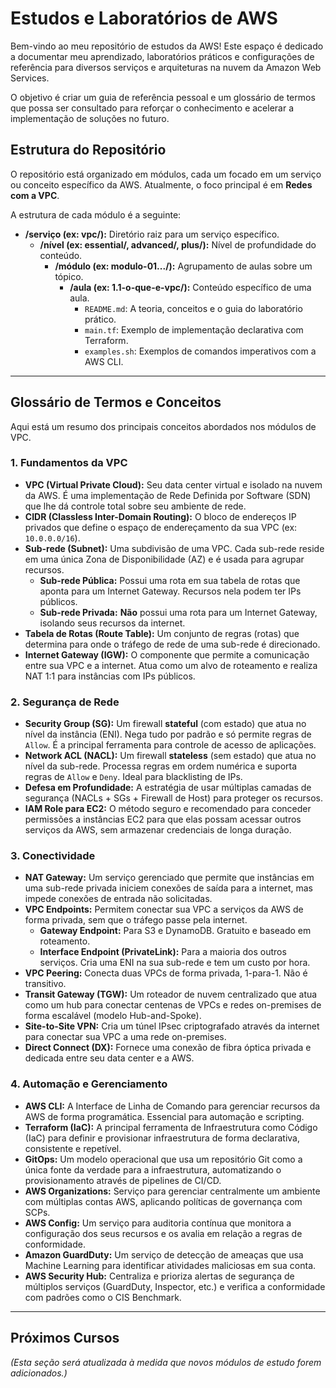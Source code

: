 # Estudos e Laboratórios de AWS

Bem-vindo ao meu repositório de estudos da AWS! Este espaço é dedicado a documentar meu aprendizado, laboratórios práticos e configurações de referência para diversos serviços e arquiteturas na nuvem da Amazon Web Services.

O objetivo é criar um guia de referência pessoal e um glossário de termos que possa ser consultado para reforçar o conhecimento e acelerar a implementação de soluções no futuro.

## Estrutura do Repositório

O repositório está organizado em módulos, cada um focado em um serviço ou conceito específico da AWS. Atualmente, o foco principal é em **Redes com a VPC**.

A estrutura de cada módulo é a seguinte:

-   **/serviço (ex: vpc/):** Diretório raiz para um serviço específico.
    -   **/nível (ex: essential/, advanced/, plus/):** Nível de profundidade do conteúdo.
        -   **/módulo (ex: modulo-01.../):** Agrupamento de aulas sobre um tópico.
            -   **/aula (ex: 1.1-o-que-e-vpc/):** Conteúdo específico de uma aula.
                -   `README.md`: A teoria, conceitos e o guia do laboratório prático.
                -   `main.tf`: Exemplo de implementação declarativa com Terraform.
                -   `examples.sh`: Exemplos de comandos imperativos com a AWS CLI.

---

## Glossário de Termos e Conceitos

Aqui está um resumo dos principais conceitos abordados nos módulos de VPC.

### 1. Fundamentos da VPC

-   **VPC (Virtual Private Cloud):** Seu data center virtual e isolado na nuvem da AWS. É uma implementação de Rede Definida por Software (SDN) que lhe dá controle total sobre seu ambiente de rede.
-   **CIDR (Classless Inter-Domain Routing):** O bloco de endereços IP privados que define o espaço de endereçamento da sua VPC (ex: `10.0.0.0/16`).
-   **Sub-rede (Subnet):** Uma subdivisão de uma VPC. Cada sub-rede reside em uma única Zona de Disponibilidade (AZ) e é usada para agrupar recursos.
    -   **Sub-rede Pública:** Possui uma rota em sua tabela de rotas que aponta para um Internet Gateway. Recursos nela podem ter IPs públicos.
    -   **Sub-rede Privada:** **Não** possui uma rota para um Internet Gateway, isolando seus recursos da internet.
-   **Tabela de Rotas (Route Table):** Um conjunto de regras (rotas) que determina para onde o tráfego de rede de uma sub-rede é direcionado.
-   **Internet Gateway (IGW):** O componente que permite a comunicação entre sua VPC e a internet. Atua como um alvo de roteamento e realiza NAT 1:1 para instâncias com IPs públicos.

### 2. Segurança de Rede

-   **Security Group (SG):** Um firewall **stateful** (com estado) que atua no nível da instância (ENI). Nega tudo por padrão e só permite regras de `Allow`. É a principal ferramenta para controle de acesso de aplicações.
-   **Network ACL (NACL):** Um firewall **stateless** (sem estado) que atua no nível da sub-rede. Processa regras em ordem numérica e suporta regras de `Allow` e `Deny`. Ideal para blacklisting de IPs.
-   **Defesa em Profundidade:** A estratégia de usar múltiplas camadas de segurança (NACLs + SGs + Firewall de Host) para proteger os recursos.
-   **IAM Role para EC2:** O método seguro e recomendado para conceder permissões a instâncias EC2 para que elas possam acessar outros serviços da AWS, sem armazenar credenciais de longa duração.

### 3. Conectividade

-   **NAT Gateway:** Um serviço gerenciado que permite que instâncias em uma sub-rede privada iniciem conexões de saída para a internet, mas impede conexões de entrada não solicitadas.
-   **VPC Endpoints:** Permitem conectar sua VPC a serviços da AWS de forma privada, sem que o tráfego passe pela internet.
    -   **Gateway Endpoint:** Para S3 e DynamoDB. Gratuito e baseado em roteamento.
    -   **Interface Endpoint (PrivateLink):** Para a maioria dos outros serviços. Cria uma ENI na sua sub-rede e tem um custo por hora.
-   **VPC Peering:** Conecta duas VPCs de forma privada, 1-para-1. Não é transitivo.
-   **Transit Gateway (TGW):** Um roteador de nuvem centralizado que atua como um hub para conectar centenas de VPCs e redes on-premises de forma escalável (modelo Hub-and-Spoke).
-   **Site-to-Site VPN:** Cria um túnel IPsec criptografado através da internet para conectar sua VPC a uma rede on-premises.
-   **Direct Connect (DX):** Fornece uma conexão de fibra óptica privada e dedicada entre seu data center e a AWS.

### 4. Automação e Gerenciamento

-   **AWS CLI:** A Interface de Linha de Comando para gerenciar recursos da AWS de forma programática. Essencial para automação e scripting.
-   **Terraform (IaC):** A principal ferramenta de Infraestrutura como Código (IaC) para definir e provisionar infraestrutura de forma declarativa, consistente e repetível.
-   **GitOps:** Um modelo operacional que usa um repositório Git como a única fonte da verdade para a infraestrutura, automatizando o provisionamento através de pipelines de CI/CD.
-   **AWS Organizations:** Serviço para gerenciar centralmente um ambiente com múltiplas contas AWS, aplicando políticas de governança com SCPs.
-   **AWS Config:** Um serviço para auditoria contínua que monitora a configuração dos seus recursos e os avalia em relação a regras de conformidade.
-   **Amazon GuardDuty:** Um serviço de detecção de ameaças que usa Machine Learning para identificar atividades maliciosas em sua conta.
-   **AWS Security Hub:** Centraliza e prioriza alertas de segurança de múltiplos serviços (GuardDuty, Inspector, etc.) e verifica a conformidade com padrões como o CIS Benchmark.

---

## Próximos Cursos

*(Esta seção será atualizada à medida que novos módulos de estudo forem adicionados.)*
